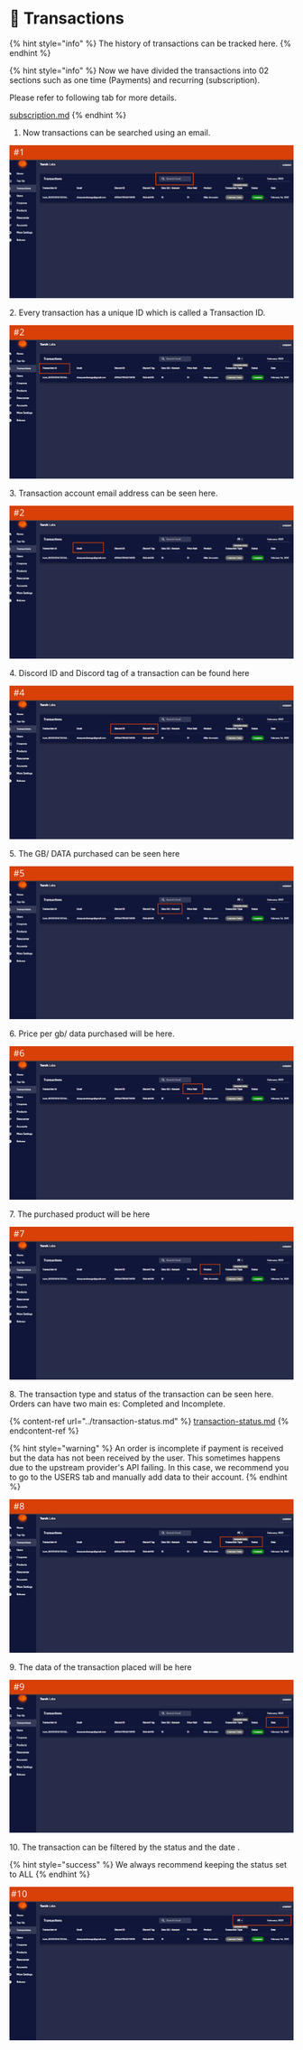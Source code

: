 # 💸 Transactions

{% hint style="info" %}
The history of transactions can be tracked here.
{% endhint %}

{% hint style="info" %}
Now we have divided the transactions into 02 sections such as one time (Payments) and recurring (subscription).

Please refer to  following tab for more details.

[subscription.md](subscription.md "mention")
{% endhint %}

1. Now transactions can be searched using an email.

![](<../../.gitbook/assets/1 (48) (2).png>)

2\. Every transaction has a unique ID which is called a Transaction ID.

![](<../../.gitbook/assets/1 (49) (2).png>)

3\. Transaction account email address can be seen here.

![](<../../.gitbook/assets/1 (50).png>)

4\. Discord ID and Discord tag of a transaction can be found here

![](<../../.gitbook/assets/1 (52) (2).png>)

5\. The GB/ DATA purchased can be seen here&#x20;

![](<../../.gitbook/assets/1 (53) (2).png>)

6\. Price per gb/ data purchased will be here.

![](<../../.gitbook/assets/1 (54).png>)

7\. The purchased product will be here

![](<../../.gitbook/assets/1 (56).png>)

8\. The transaction type and status of the transaction can be seen here. Orders can have two main es: Completed and Incomplete.

{% content-ref url="../transaction-status.md" %}
[transaction-status.md](../transaction-status.md)
{% endcontent-ref %}

{% hint style="warning" %}
An order is incomplete if payment is received but the data has not been received by the user. This sometimes happens due to the upstream provider's API failing. In this case, we recommend you to go to the USERS tab and manually add data to their account.&#x20;
{% endhint %}

![](<../../.gitbook/assets/1 (57) (1).png>)

9\. The data of the transaction placed will be here

![](<../../.gitbook/assets/1 (59) (2).png>)

10\. The transaction can be filtered by the status and the date .&#x20;

{% hint style="success" %}
We always recommend keeping the status set to ALL
{% endhint %}

![](<../../.gitbook/assets/1 (61) (1).png>)




